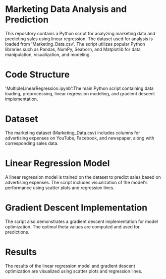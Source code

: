 # Marketing Data Analysis and Prediction

This repository contains a Python script for analyzing marketing data and predicting sales using linear regression. The dataset used for analysis is loaded from 'Marketing_Data.csv'. The script utilizes popular Python libraries such as Pandas, NumPy, Seaborn, and Matplotlib for data manipulation, visualization, and modeling.

# Code Structure

'MultipleLinearRegression.ipynb':The main Python script containing data loading, preprocessing, linear regression modeling, and gradient descent implementation.

# Dataset
The marketing dataset (Marketing_Data.csv) includes columns for advertising expenses on YouTube, Facebook, and newspaper, along with corresponding sales data.

# Linear Regression Model
A linear regression model is trained on the dataset to predict sales based on advertising expenses. The script includes visualization of the model's performance using scatter plots and regression lines.

# Gradient Descent Implementation
The script also demonstrates a gradient descent implementation for model optimization. The optimal theta values are computed and used for predictions.


# Results
The results of the linear regression model and gradient descent optimization are visualized using scatter plots and regression lines.
